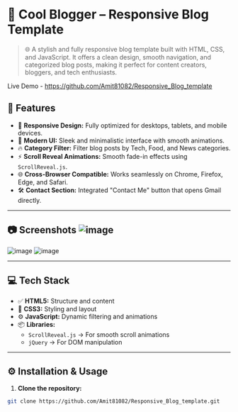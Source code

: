 # 🚀 Cool Blogger – Responsive Blog Template

> 🌐 A stylish and fully responsive blog template built with HTML, CSS, and JavaScript. It offers a clean design, smooth navigation, and categorized blog posts, making it perfect for content creators, bloggers, and tech enthusiasts.

Live Demo - https://github.com/Amit81082/Responsive_Blog_template

## 🎯 **Features**
- 📱 **Responsive Design:** Fully optimized for desktops, tablets, and mobile devices.  
- 🎨 **Modern UI:** Sleek and minimalistic interface with smooth animations.  
- 🔥 **Category Filter:** Filter blog posts by Tech, Food, and News categories.  
- ⚡ **Scroll Reveal Animations:** Smooth fade-in effects using `ScrollReveal.js`.  
- 🌐 **Cross-Browser Compatible:** Works seamlessly on Chrome, Firefox, Edge, and Safari.  
- 🛠️ **Contact Section:** Integrated "Contact Me" button that opens Gmail directly.  

---

## 📷 **Screenshots** ![image](https://github.com/user-attachments/assets/53dce187-5492-4bdd-ae36-361f05e310d8)
![image](https://github.com/user-attachments/assets/5911c52e-4dab-4de1-a618-71a080d0019b)
![image](https://github.com/user-attachments/assets/579e7c9b-619b-46b5-91da-0cb945758212)


---

## 💻 **Tech Stack**
- ✅ **HTML5:** Structure and content  
- 🎨 **CSS3:** Styling and layout  
- ⚙️ **JavaScript:** Dynamic filtering and animations  
- 📦 **Libraries:**  
  - `ScrollReveal.js` → For smooth scroll animations  
  - `jQuery` → For DOM manipulation  

---

## ⚙️ **Installation & Usage**

1. **Clone the repository:**
```bash
git clone https://github.com/Amit81082/Responsive_Blog_template.git
